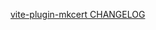 [vite-plugin-mkcert CHANGELOG](https://github.com/liuweiGL/vite-plugin-mkcert/blob/main/CHANGELOG.md)
